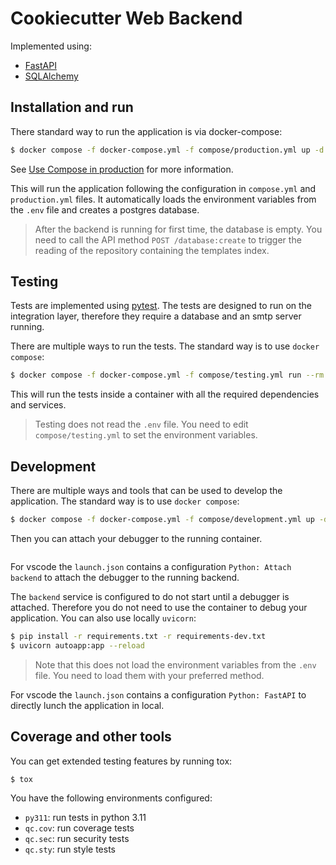 # Cookiecutter Web Backend

Implemented using:

- [FastAPI](https://fastapi.tiangolo.com/)
- [SQLAlchemy](https://www.sqlalchemy.org/)

## Installation and run

There standard way to run the application is via docker-compose:

```bash
$ docker compose -f docker-compose.yml -f compose/production.yml up -d
```

See [Use Compose in production](https://docs.docker.com/compose/production/) for more information.

This will run the application following the configuration in `compose.yml` and `production.yml` files. It automatically loads the environment variables from the `.env` file and creates a postgres database.

> After the backend is running for first time, the database is empty. You need to call the API method `POST /database:create` to trigger the reading of the repository containing the templates index.

## Testing

Tests are implemented using [pytest](https://docs.pytest.org/en/latest/). The tests are designed to run on the integration layer, therefore they require a database and an smtp server running.

There are multiple ways to run the tests. The standard way is to use `docker compose`:

```bash
$ docker compose -f docker-compose.yml -f compose/testing.yml run --rm backend
```

This will run the tests inside a container with all the required dependencies and services.

> Testing does not read the `.env` file. You need to edit `compose/testing.yml` to set the environment variables.

## Development

There are multiple ways and tools that can be used to develop the application. The standard way is to use `docker compose`:

```bash
$ docker compose -f docker-compose.yml -f compose/development.yml up -d
```

Then you can attach your debugger to the running container.

```bash

```

For vscode the `launch.json` contains a configuration `Python: Attach backend` to attach the debugger to the running backend.

The `backend` service is configured to do not start until a debugger is attached. Therefore you do not need to use the container to debug your application. You can also use locally `uvicorn`:

```bash
$ pip install -r requirements.txt -r requirements-dev.txt
$ uvicorn autoapp:app --reload
```

> Note that this does not load the environment variables from the `.env` file. You need to load them with your preferred method.

For vscode the `launch.json` contains a configuration `Python: FastAPI` to directly lunch the application in local.

## Coverage and other tools

You can get extended testing features by running tox:

```bash
$ tox
```

You have the following environments configured:

- `py311`: run tests in python 3.11
- `qc.cov`: run coverage tests
- `qc.sec`: run security tests
- `qc.sty`: run style tests
